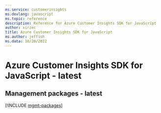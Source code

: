 ```yaml
---
ms.service: customerinsights
ms.devlang: javascript
ms.topic: reference
description: Reference for Azure Customer Insights SDK for JavaScript
author: xirzec
title: Azure Customer Insights SDK for JavaScript
ms.author: jeffish
ms.data: 10/20/2022
---
```

# Azure Customer Insights SDK for JavaScript - latest

## Management packages - latest
[!INCLUDE [mgmt-packages](customer-insights-mgmt-index.md)]